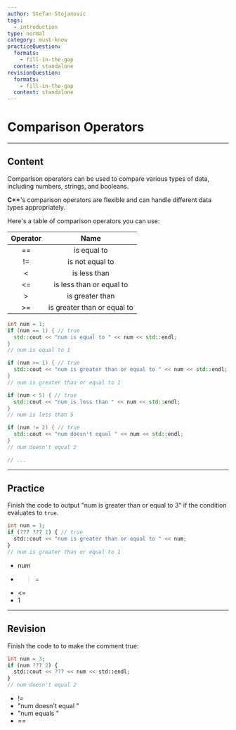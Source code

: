 ```yaml
---
author: Stefan-Stojanovic
tags:
  - introduction
type: normal
category: must-know
practiceQuestion:
  formats:
    - fill-in-the-gap
  context: standalone
revisionQuestion:
  formats:
    - fill-in-the-gap
  context: standalone
---
```


# Comparison Operators

---

## Content

Comparison operators can be used to compare various types of data, including numbers, strings, and booleans. 

**C++**'s comparison operators are flexible and can handle different data types appropriately.

Here's a table of comparison operators you can use:

| Operator |             Name            |
|:--------:|:---------------------------:|
| ==       | is equal to                 |
| !=       | is not equal to             |
| <        | is less than                |
| <=       | is less than or equal to    |
| >        | is greater than             |
| >=       | is greater than or equal to |

```cpp
int num = 1;
if (num == 1) { // true
  std::cout << "num is equal to " << num << std::endl;
}
// num is equal to 1

if (num >= 1) { // true
  std::cout << "num is greater than or equal to " << num << std::endl;
}
// num is greater than or equal to 1

if (num < 5) { // true
  std::cout << "num is less than " << num << std::endl;
}
// num is less than 5

if (num != 2) { // true
  std::cout << "num doesn't equal " << num << std::endl;
}
// num doesn't equal 2

// ...
```


---

## Practice

Finish the code to output "num is greater than or equal to 3" if the condition evaluates to `true`.

```php
int num = 1;
if (??? ??? 1) { // true
  std::cout << "num is greater than or equal to " << num;
}
// num is greater than or equal to 1
```

- num
- >=
- <=
- 1


---

## Revision

Finish the code to to make the comment true:

```php
int num = 3;
if (num ??? 2) {
  std::cout << ??? << num << std::endl;
}
// num doesn't equal 2

```

- !=
- "num doesn't equal "
- "num equals "
- ==